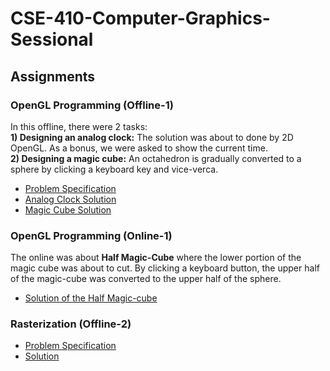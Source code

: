 # CSE-410-Computer-Graphics-Sessional

## Assignments
### OpenGL Programming (Offline-1)
In this offline, there were 2 tasks:<br>
<b>1) Designing an analog clock:</b> The solution was about to done by 2D OpenGL. As a bonus, we were asked to show the current time.<br>
<b>2) Designing a magic cube:</b> An octahedron is gradually converted to a sphere by clicking a keyboard key and vice-verca.
- [Problem Specification](https://github.com/Mamun097/CSE-410-Computer-Graphics-Sessional/blob/main/OpenGL%20Programming/Offline_01/Offline1_specification.pdf)
- [Analog Clock Solution](https://github.com/Mamun097/CSE-410-Computer-Graphics-Sessional/blob/main/OpenGL%20Programming/Offline_01/clock.cpp)
- [Magic Cube Solution](https://github.com/Mamun097/CSE-410-Computer-Graphics-Sessional/blob/main/OpenGL%20Programming/Offline_01/magic_cube.cpp) 

### OpenGL Programming (Online-1)
The online was about <b>Half Magic-Cube</b> where the lower portion of the magic cube was about to cut. By clicking a keyboard button, the upper half of the magic-cube was converted to the upper half of the sphere.
- [Solution of the Half Magic-cube](https://github.com/Mamun097/CSE-410-Computer-Graphics-Sessional/blob/main/OpenGL%20Programming/Online_01/half_magic_cube.cpp)

### Rasterization (Offline-2)
- [Problem Specification](https://github.com/Mamun097/CSE-410-Computer-Graphics-Sessional/blob/main/Offline%2002-Complete/Offline%202%20Rasterization%20(Complete).pdf)
- [Solution](https://github.com/Mamun097/CSE-410-Computer-Graphics-Sessional/blob/main/Offline%2002-Complete/code/main.cpp)
